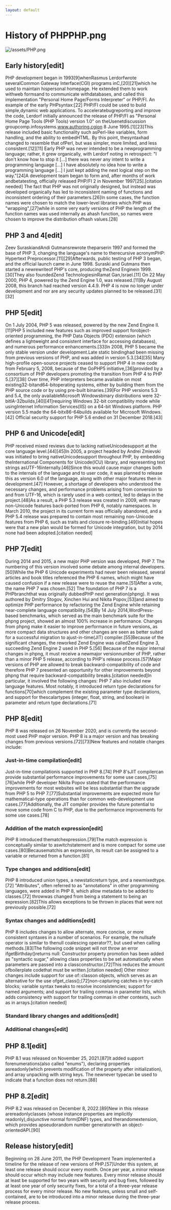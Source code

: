 ```yaml
---
layout: default
---
```

# History of PHPPHP.png
![/assets/PHP.png](/assets/PHP.png)
## Early history[edit]
PHP development began in 1993[9]whenRasmus Lerdorfwrote severalCommon Gateway Interface(CGI) programs inC,[20][21]which he used to maintain hispersonal homepage. He extended them to work withweb formsand to communicate withdatabases, and called this implementation "Personal Home Page/Forms Interpreter" or PHP/FI.
An example of the early PHPsyntax:[22]
PHP/FI could be used to build simple,dynamic web applications. To acceleratebugreporting and improve the code, Lerdorf initially announced the release of PHP/FI as "Personal Home Page Tools (PHP Tools) version 1.0" on theUsenetdiscussion groupcomp.infosystems.www.authoring.cgion 8 June 1995.[1][23]This release included basic functionality such asPerl-like variables, form handling, and the ability to embedHTML. By this point, thesyntaxhad changed to resemble that ofPerl, but was simpler, more limited, and less consistent.[12][11]
Early PHP was never intended to be a newprogramming language; rather, it grew organically, with Lerdorf noting in retrospect: "I don't know how to stop it [...] there was never any intent to write a programming language [...] I have absolutely no idea how to write a programming language [...] I just kept adding the next logical step on the way."[24]A development team began to form and, after months of work andbetatesting, officially released PHP/FI 2 in November 1997[25].[citation needed]
The fact that PHP was not originally designed, but instead was developed organically has led to inconsistent naming of functions and inconsistent ordering of their parameters.[26]In some cases, the function names were chosen to match the lower-level libraries which PHP was "wrapping",[27]while in some very early versions of PHP the length of the function names was used internally as ahash function, so names were chosen to improve the distribution ofhash values.[28]
## PHP 3 and 4[edit]
Zeev SuraskiandAndi Gutmansrewrote theparserin 1997 and formed the base of PHP 3, changing the language's name to therecursive acronymPHP: Hypertext Preprocessor.[11][29]Afterwards, public testing of PHP 3 began, and the official launch came in June 1998. Suraski and Gutmans then started a newrewriteof PHP's core, producing theZend Enginein 1999.[30]They also foundedZend TechnologiesinRamat Gan,Israel.[11]
On 22 May 2000, PHP 4, powered by the Zend Engine 1.0, was released.[11]By August 2008, this branch had reached version 4.4.9. PHP 4 is now no longer under development and nor are any security updates planned to be released.[31][32]
## PHP 5[edit]
On 1 July 2004, PHP 5 was released, powered by the new Zend Engine II.[11]PHP 5 included new features such as improved support forobject-oriented programming, the PHP Data Objects (PDO) extension (which defines a lightweight and consistent interface for accessing databases), and numerous performance enhancements.[33]In 2008, PHP 5 became the only stable version under development.Late static bindinghad been missing from previous versions of PHP, and was added in version 5.3.[34][35]
Many high-profile open-source projects ceased to support PHP 4 in new code from February 5, 2008, because of the GoPHP5 initiative,[36]provided by a consortium of PHP developers promoting the transition from PHP 4 to PHP 5.[37][38]
Over time, PHP interpreters became available on most existing32-bitand64-bitoperating systems, either by building them from the PHP source code or by using pre-built binaries.[39]For PHP versions 5.3 and 5.4, the only availableMicrosoft Windowsbinary distributions were 32-bitIA-32builds,[40][41]requiring Windows 32-bit compatibility mode while usingInternet Information Services(IIS) on a 64-bit Windows platform. PHP version 5.5 made the 64-bitx86-64builds available for Microsoft Windows.[42]
Official security support for PHP 5.6 ended on 31 December 2018.[43]
## PHP 6 and Unicode[edit]
PHP received mixed reviews due to lacking nativeUnicodesupport at the core language level.[44][45]In 2005, a project headed by Andrei Zmievski was initiated to bring nativeUnicodesupport throughout PHP, by embedding theInternational Components for Unicode(ICU) library, and representing text strings asUTF-16internally.[46]Since this would cause major changes both to the internals of the language and to user code, it was planned to release this as version 6.0 of the language, along with other major features then in development.[47]
However, a shortage of developers who understood the necessary changes, and performance problems arising from conversion to and from UTF-16, which is rarely used in a web context, led to delays in the project.[48]As a result, a PHP 5.3 release was created in 2009, with many non-Unicode features back-ported from PHP 6, notably namespaces. In March 2010, the project in its current form was officially abandoned, and a PHP 5.4 release was prepared to contain most remaining non-Unicode features from PHP 6, such as traits and closure re-binding.[49]Initial hopes were that a new plan would be formed for Unicode integration, but by 2014 none had been adopted.[citation needed]
## PHP 7[edit]
During 2014 and 2015, a new major PHP version was developed, PHP 7. The numbering of this version involved some debate among internal developers.[50]While the PHP 6 Unicode experiments had never been released, several articles and book titles referenced the PHP 6 names, which might have caused confusion if a new release were to reuse the name.[51]After a vote, the name PHP 7 was chosen.[52]
The foundation of PHP 7 is a PHPbranchthat was originally dubbedPHP next generation(phpng). It was authored by Dmitry Stogov, Xinchen Hui and Nikita Popov,[53]and aimed to optimize PHP performance by refactoring the Zend Engine while retaining near-complete language compatibility.[54]By 14 July 2014,WordPress-based benchmarks, which served as the main benchmark suite for the phpng project, showed an almost 100% increase in performance. Changes from phpng make it easier to improve performance in future versions, as more compact data structures and other changes are seen as better suited for a successful migration to ajust-in-time(JIT) compiler.[55]Because of the significant changes, the reworked Zend Engine was calledZend Engine 3, succeeding Zend Engine 2 used in PHP 5.[56]
Because of the major internal changes in phpng, it must receive a newmajor versionnumber of PHP, rather than a minor PHP 5 release, according to PHP's release process.[57]Major versions of PHP are allowed to break backward-compatibility of code and therefore PHP 7 presented an opportunity for other improvements beyond phpng that require backward-compatibility breaks.[citation needed]In particular, it involved the following changes:
PHP 7 also included new language features. Most notably, it introduced return type declarations for functions[70]which complement the existing parameter type declarations, and support for thescalartypes (integer, float, string, and boolean) in parameter and return type declarations.[71]
## PHP 8[edit]
PHP 8 was released on 26 November 2020, and is currently the second-most used PHP major version. PHP 8 is a major version and has breaking changes from previous versions.[72][73]New features and notable changes include:
### Just-in-time compilation[edit]
Just-in-time compilationis supported in PHP 8.[74]
PHP 8'sJIT compilercan provide substantial performance improvements for some use cases,[75][76]while PHP developer Nikita Popov stated that the performance improvements for most websites will be less substantial than the upgrade from PHP 5 to PHP 7.[77]Substantial improvements are expected more for mathematical-type operations than for common web-development use cases.[77]Additionally, the JIT compiler provides the future potential to move some code from C to PHP, due to the performance improvements for some use cases.[78]
### Addition of the match expression[edit]
PHP 8 introduced thematchexpression.[79]The match expression is conceptually similar to aswitchstatement and is more compact for some use cases.[80]Becausematchis an expression, its result can be assigned to a variable or returned from a function.[81]
### Type changes and additions[edit]

PHP 8 introduced union types, a newstaticreturn type, and a newmixedtype.[72]
"Attributes", often referred to as "annotations" in other programming languages, were added in PHP 8, which allow metadata to be added to classes.[72]
throwwas changed from being a statement to being an expression.[82]This allows exceptions to be thrown in places that were not previously possible.[72]
### Syntax changes and additions[edit]
PHP 8 includes changes to allow alternate, more concise, or more consistent syntaxes in a number of scenarios. For example, the nullsafe operator is similar to thenull coalescing operator??, but used when calling methods.[83]The following code snippet will not throw an error ifgetBirthday()returns null:
Constructor property promotion has been added as "syntactic sugar," allowing class properties to be set automatically when parameters are passed into a classconstructor.[72]This reduces the amount ofboilerplate codethat must be written.[citation needed]
Other minor changes include support for use of::classon objects, which serves as an alternative for the use ofget_class();[72]non-capturing catches in try-catch blocks; variable syntax tweaks to resolve inconsistencies; support for named arguments; and support for trailing commas in parameter lists, which adds consistency with support for trailing commas in other contexts, such as in arrays.[citation needed]
### Standard library changes and additions[edit]
### Additional changes[edit]
## PHP 8.1[edit]
PHP 8.1 was released on November 25, 2021.[87]It added support forenumerations(also called "enums"), declaring properties asreadonly(which prevents modification of the property after initialization), and array unpacking with string keys. The newnever typecan be used to indicate that a function does not return.[88]
## PHP 8.2[edit]
PHP 8.2 was released on December 8, 2022.[89]New in this release arereadonlyclasses (whose instance properties are implicitly readonly),disjunctive normal form(DNF) types, and therandomextension, which provides apseudorandom number generatorwith an object-orientedAPI.[90]
## Release history[edit]
Beginning on 28 June 2011, the PHP Development Team implemented a timeline for the release of new versions of PHP.[57]Under this system, at least one release should occur every month. Once per year, a minor release should occur which may include new features. Every minor release should at least be supported for two years with security and bug fixes, followed by at least one year of only security fixes, for a total of a three-year release process for every minor release. No new features, unless small and self-contained, are to be introduced into a minor release during the three-year release process.
